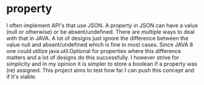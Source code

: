 # property

I often implement API's that use JSON. A property in JSON can have a value (null or otherwise) or be absent/undefined. There are multiple ways to deal with that in JAVA. A lot of designs just ignore the difference between the value null and absent/undefined which is fine in most cases. Since JAVA 8 one could utilize java.util.Optional for properties where this difference matters and a lot of designs do this successfully. I however strive for simplicity and in my opinion it is simpler to store a boolean if a property was (re) assigned. This project aims to test how far I can push this concept and if it's viable.
